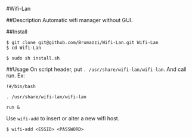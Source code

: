 #Wifi-Lan

##Description
Automatic wifi manager without GUI.

##Install
```
$ git clone git@github.com/Brumazzi/Wifi-Lan.git Wifi-Lan
$ cd Wifi-Lan

$ sudo sh install.sh
```

##Usage
On script header, put `. /usr/share/wifi-lan/wifi-lan`.
And call run.
Ex:
```
!#/bin/bash

. /usr/share/wifi-lan/wifi-lan

run &
```
Use `wifi-add` to insert or alter a new wifi host.
```
$ wifi-add <ESSID> <PASSWORD>
```

